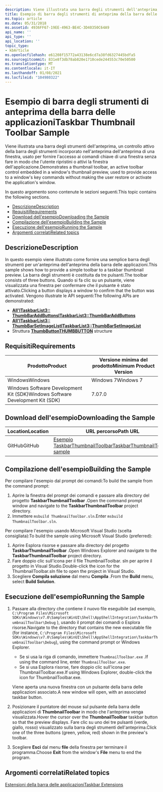 ```yaml
---
description: Viene illustrata una barra degli strumenti dell'anteprima, un controllo attivo della barra degli strumenti incorporato nell'anteprima dell'anteprima di una finestra, usato per fornire l'accesso ai comandi chiave di una finestra senza fare in modo che l'utente ripristini o attivi la finestra dell'applicazione.
title: Esempio di barra degli strumenti di anteprima della barra delle applicazioni
ms.topic: article
ms.date: 05/31/2018
ms.assetid: 4936FF67-19EE-4963-BE4C-3D40350C64A9
api_name: ''
api_type: ''
api_location: ''
topic_type:
- kbArticle
ms.openlocfilehash: e61208f15772a43138e6cd7a38fd6327445bdfa5
ms.sourcegitcommit: 831e8f3db78ab820e1710cede244553c70e50500
ms.translationtype: MT
ms.contentlocale: it-IT
ms.lasthandoff: 01/08/2021
ms.locfileid: "104980322"
---
```

# <a name="taskbar-thumbnail-toolbar-sample"></a><span data-ttu-id="b76b8-103">Esempio di barra degli strumenti di anteprima della barra delle applicazioni</span><span class="sxs-lookup"><span data-stu-id="b76b8-103">Taskbar Thumbnail Toolbar Sample</span></span>

<span data-ttu-id="b76b8-104">Viene illustrata una barra degli strumenti dell'anteprima, un controllo attivo della barra degli strumenti incorporato nell'anteprima dell'anteprima di una finestra, usato per fornire l'accesso ai comandi chiave di una finestra senza fare in modo che l'utente ripristini o attivi la finestra dell'applicazione.</span><span class="sxs-lookup"><span data-stu-id="b76b8-104">Demonstrates a thumbnail toolbar, an active toolbar control embedded in a window's thumbnail preview, used to provide access to a window's key commands without making the user restore or activate the application's window.</span></span>

<span data-ttu-id="b76b8-105">In questo argomento sono contenute le sezioni seguenti.</span><span class="sxs-lookup"><span data-stu-id="b76b8-105">This topic contains the following sections.</span></span>

-   [<span data-ttu-id="b76b8-106">Descrizione</span><span class="sxs-lookup"><span data-stu-id="b76b8-106">Description</span></span>](#description)
-   [<span data-ttu-id="b76b8-107">Requisiti</span><span class="sxs-lookup"><span data-stu-id="b76b8-107">Requirements</span></span>](#requirements)
-   [<span data-ttu-id="b76b8-108">Download dell'esempio</span><span class="sxs-lookup"><span data-stu-id="b76b8-108">Downloading the Sample</span></span>](#downloading-the-sample)
-   [<span data-ttu-id="b76b8-109">Compilazione dell'esempio</span><span class="sxs-lookup"><span data-stu-id="b76b8-109">Building the Sample</span></span>](#building-the-sample)
-   [<span data-ttu-id="b76b8-110">Esecuzione dell'esempio</span><span class="sxs-lookup"><span data-stu-id="b76b8-110">Running the Sample</span></span>](#running-the-sample)
-   [<span data-ttu-id="b76b8-111">Argomenti correlati</span><span class="sxs-lookup"><span data-stu-id="b76b8-111">Related topics</span></span>](#related-topics)

## <a name="description"></a><span data-ttu-id="b76b8-112">Descrizione</span><span class="sxs-lookup"><span data-stu-id="b76b8-112">Description</span></span>

<span data-ttu-id="b76b8-113">In questo esempio viene illustrato come fornire una semplice barra degli strumenti per un'anteprima dell'anteprima della barra delle applicazioni.</span><span class="sxs-lookup"><span data-stu-id="b76b8-113">This sample shows how to provide a simple toolbar to a taskbar thumbnail preview.</span></span> <span data-ttu-id="b76b8-114">La barra degli strumenti è costituita da tre pulsanti.</span><span class="sxs-lookup"><span data-stu-id="b76b8-114">The toolbar consists of three buttons.</span></span> <span data-ttu-id="b76b8-115">Quando si fa clic su un pulsante, viene visualizzata una finestra per confermare che il pulsante è stato attivato.</span><span class="sxs-lookup"><span data-stu-id="b76b8-115">Clicking a button displays a window to confirm that the button was activated.</span></span> <span data-ttu-id="b76b8-116">Vengono illustrate le API seguenti:</span><span class="sxs-lookup"><span data-stu-id="b76b8-116">The following APIs are demonstrated:</span></span>

-   [<span data-ttu-id="b76b8-117">**All'ITaskbarList3:: ThumbBarAddButtons**</span><span class="sxs-lookup"><span data-stu-id="b76b8-117">**ITaskbarList3::ThumbBarAddButtons**</span></span>](/windows/desktop/api/shobjidl_core/nf-shobjidl_core-itaskbarlist3-thumbbaraddbuttons)
-   [<span data-ttu-id="b76b8-118">**All'ITaskbarList3:: ThumbBarSetImageList**</span><span class="sxs-lookup"><span data-stu-id="b76b8-118">**ITaskbarList3::ThumbBarSetImageList**</span></span>](/windows/desktop/api/shobjidl_core/nf-shobjidl_core-itaskbarlist3-thumbbarsetimagelist)
-   <span data-ttu-id="b76b8-119">Struttura [**ThumbButton**](/windows/desktop/api/Shobjidl_core/ns-shobjidl_core-thumbbutton)</span><span class="sxs-lookup"><span data-stu-id="b76b8-119">[**THUMBBUTTON**](/windows/desktop/api/Shobjidl_core/ns-shobjidl_core-thumbbutton) structure</span></span>

## <a name="requirements"></a><span data-ttu-id="b76b8-120">Requisiti</span><span class="sxs-lookup"><span data-stu-id="b76b8-120">Requirements</span></span>



| <span data-ttu-id="b76b8-121">Prodotto</span><span class="sxs-lookup"><span data-stu-id="b76b8-121">Product</span></span>                                | <span data-ttu-id="b76b8-122">Versione minima del prodotto</span><span class="sxs-lookup"><span data-stu-id="b76b8-122">Minimum Product Version</span></span> |
|----------------------------------------|-------------------------|
| <span data-ttu-id="b76b8-123">Windows</span><span class="sxs-lookup"><span data-stu-id="b76b8-123">Windows</span></span>                                | <span data-ttu-id="b76b8-124">Windows 7</span><span class="sxs-lookup"><span data-stu-id="b76b8-124">Windows 7</span></span>               |
| <span data-ttu-id="b76b8-125">Windows Software Development Kit (SDK)</span><span class="sxs-lookup"><span data-stu-id="b76b8-125">Windows Software Development Kit (SDK)</span></span> | <span data-ttu-id="b76b8-126">7.0</span><span class="sxs-lookup"><span data-stu-id="b76b8-126">7.0</span></span>                     |



 

## <a name="downloading-the-sample"></a><span data-ttu-id="b76b8-127">Download dell'esempio</span><span class="sxs-lookup"><span data-stu-id="b76b8-127">Downloading the Sample</span></span>

| <span data-ttu-id="b76b8-128">Location</span><span class="sxs-lookup"><span data-stu-id="b76b8-128">Location</span></span>      | <span data-ttu-id="b76b8-129">URL percorso</span><span class="sxs-lookup"><span data-stu-id="b76b8-129">Path URL</span></span>                                                                                             |
|---------------|------------------------------------------------------------------------------------------------------|
| <span data-ttu-id="b76b8-130">GitHub</span><span class="sxs-lookup"><span data-stu-id="b76b8-130">GitHub</span></span>  | [<span data-ttu-id="b76b8-131">Esempio TaskbarThumbnailToolbar</span><span class="sxs-lookup"><span data-stu-id="b76b8-131">TaskbarThumbnailToolbar sample</span></span>](https://github.com/microsoft/Windows-classic-samples/tree/master/Samples/Win7Samples/winui/shell/appshellintegration/TaskbarThumbnailToolbar) |

## <a name="building-the-sample"></a><span data-ttu-id="b76b8-132">Compilazione dell'esempio</span><span class="sxs-lookup"><span data-stu-id="b76b8-132">Building the Sample</span></span>

<span data-ttu-id="b76b8-133">Per compilare l'esempio dal prompt dei comandi:</span><span class="sxs-lookup"><span data-stu-id="b76b8-133">To build the sample from the command prompt:</span></span>

1.  <span data-ttu-id="b76b8-134">Aprire la finestra del prompt dei comandi e passare alla directory del progetto **TaskbarThumbnailToolbar** .</span><span class="sxs-lookup"><span data-stu-id="b76b8-134">Open the command prompt window and navigate to the **TaskbarThumbnailToolbar** project directory.</span></span>
2.  <span data-ttu-id="b76b8-135">Immettere `msbuild ThumbnailToolbar.sln`.</span><span class="sxs-lookup"><span data-stu-id="b76b8-135">Enter `msbuild ThumbnailToolbar.sln`.</span></span>

<span data-ttu-id="b76b8-136">Per compilare l'esempio usando Microsoft Visual Studio (scelta consigliata):</span><span class="sxs-lookup"><span data-stu-id="b76b8-136">To build the sample using Microsoft Visual Studio (preferred):</span></span>

1.  <span data-ttu-id="b76b8-137">Aprire Esplora risorse e passare alla directory del progetto **TaskbarThumbnailToolbar** .</span><span class="sxs-lookup"><span data-stu-id="b76b8-137">Open Windows Explorer and navigate to the **TaskbarThumbnailToolbar** project directory.</span></span>
2.  <span data-ttu-id="b76b8-138">Fare doppio clic sull'icona per il file ThumbnailToolbar. sln per aprire il progetto in Visual Studio.</span><span class="sxs-lookup"><span data-stu-id="b76b8-138">Double-click the icon for the ThumbnailToolbar.sln file to open the project in Visual Studio.</span></span>
3.  <span data-ttu-id="b76b8-139">Scegliere **Compila soluzione** dal menu **Compila** .</span><span class="sxs-lookup"><span data-stu-id="b76b8-139">From the **Build** menu, select **Build Solution**.</span></span>

## <a name="running-the-sample"></a><span data-ttu-id="b76b8-140">Esecuzione dell'esempio</span><span class="sxs-lookup"><span data-stu-id="b76b8-140">Running the Sample</span></span>

1.  <span data-ttu-id="b76b8-141">Passare alla directory che contiene il nuovo file eseguibile (ad esempio, `C:\Program Files\Microsoft SDKs\Windows\v7.0\Samples\WinUI\Shell\AppShellIntegration\TaskbarThumbnailToolbar\Debug` ), usando il prompt dei comandi o Esplora risorse.</span><span class="sxs-lookup"><span data-stu-id="b76b8-141">Navigate to the directory that contains the new executable file (for instance, `C:\Program Files\Microsoft SDKs\Windows\v7.0\Samples\WinUI\Shell\AppShellIntegration\TaskbarThumbnailToolbar\Debug`), using the command prompt or Windows Explorer.</span></span>

    -   <span data-ttu-id="b76b8-142">Se si usa la riga di comando, immettere `ThumbnailToolbar.exe` .</span><span class="sxs-lookup"><span data-stu-id="b76b8-142">If using the command line, enter `ThumbnailToolbar.exe`.</span></span>
    -   <span data-ttu-id="b76b8-143">Se si usa Esplora risorse, fare doppio clic sull'icona per ThumbnailToolbar.exe.</span><span class="sxs-lookup"><span data-stu-id="b76b8-143">If using Windows Explorer, double-click the icon for ThumbnailToolbar.exe.</span></span>

    <span data-ttu-id="b76b8-144">Viene aperta una nuova finestra con un pulsante della barra delle applicazioni associato.</span><span class="sxs-lookup"><span data-stu-id="b76b8-144">A new window will open, with an associated taskbar button.</span></span>

2.  <span data-ttu-id="b76b8-145">Posizionare il puntatore del mouse sul pulsante della barra delle applicazioni di **ThumbnailToolbar** in modo che l'anteprima venga visualizzata.</span><span class="sxs-lookup"><span data-stu-id="b76b8-145">Hover the cursor over the **ThumbnailToolbar** taskbar button so that the preview displays.</span></span> <span data-ttu-id="b76b8-146">Fare clic su uno dei tre pulsanti (verde, giallo, rosso) visualizzato sulla barra degli strumenti dell'anteprima.</span><span class="sxs-lookup"><span data-stu-id="b76b8-146">Click one of the three buttons (green, yellow, red) shown in the preview's toolbar.</span></span>
3.  <span data-ttu-id="b76b8-147">Scegliere **Esci** dal menu **file** della finestra per terminare il programma.</span><span class="sxs-lookup"><span data-stu-id="b76b8-147">Choose **Exit** from the window's **File** menu to end the program.</span></span>

## <a name="related-topics"></a><span data-ttu-id="b76b8-148">Argomenti correlati</span><span class="sxs-lookup"><span data-stu-id="b76b8-148">Related topics</span></span>

<dl> <dt>

[<span data-ttu-id="b76b8-149">Estensioni della barra delle applicazioni</span><span class="sxs-lookup"><span data-stu-id="b76b8-149">Taskbar Extensions</span></span>](taskbar-extensions.md)
</dt> </dl>

 

 



